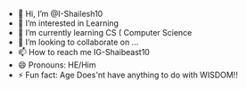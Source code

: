 - 👋 Hi, I’m @I-Shailesh10
- 👀 I’m interested in Learning
- 🌱 I’m currently learning CS ( Computer Science 
- 💞️ I’m looking to collaborate on ...
- 📫 How to reach me IG-Shaibeast10
- 😄 Pronouns: HE/Him
- ⚡ Fun fact: Age Does'nt have anything to do with WISDOM!!

<!---
I-Shailesh10/I-Shailesh10 is a ✨ special ✨ repository because its `README.md` (this file) appears on your GitHub profile.
You can click the Preview link to take a look at your changes.
--->
